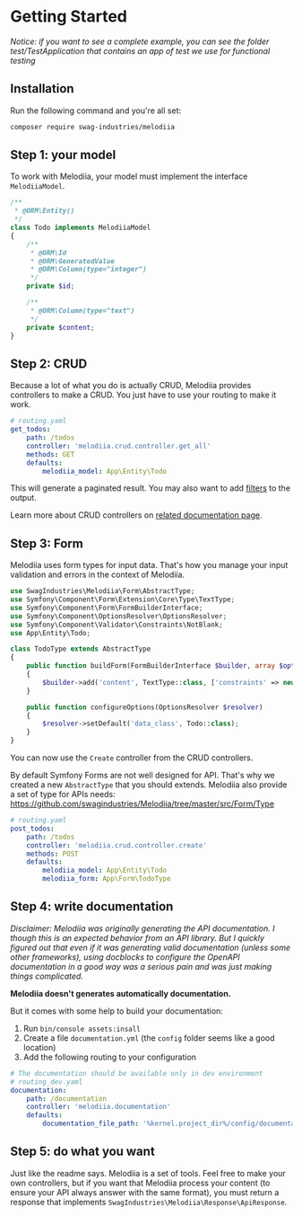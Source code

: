 Getting Started
===============

_Notice: if you want to see a complete example, you can see the folder test/TestApplication that contains an app of test we
use for functional testing_

Installation
------------

Run the following command and you're all set:

```bash
composer require swag-industries/melodiia
```

Step 1: your model
------------------

To work with Melodiia, your model must implement the interface `MelodiiaModel`.

```php
/**
 * @ORM\Entity()
 */
class Todo implements MelodiiaModel
{
    /**
     * @ORM\Id
     * @ORM\GeneratedValue
     * @ORM\Column(type="integer")
     */
    private $id;

    /**
     * @ORM\Column(type="text")
     */
    private $content;
}
```

Step 2: CRUD
------------

Because a lot of what you do is actually CRUD, Melodiia provides controllers to make a CRUD. You just have to use
your routing to make it work.

```yaml
# routing.yaml
get_todos:
    path: /todos
    controller: 'melodiia.crud.controller.get_all'
    methods: GET
    defaults:
        melodiia_model: App\Entity\Todo
```

This will generate a paginated result. You may also want to add [filters](filters.md) to the output.

Learn more about CRUD controllers on [related documentation page](crud-controllers.md).

Step 3: Form
------------

Melodiia uses form types for input data. That's how you manage your input validation and errors in the context of Melodiia.

```php
use SwagIndustries\Melodiia\Form\AbstractType;
use Symfony\Component\Form\Extension\Core\Type\TextType;
use Symfony\Component\Form\FormBuilderInterface;
use Symfony\Component\OptionsResolver\OptionsResolver;
use Symfony\Component\Validator\Constraints\NotBlank;
use App\Entity\Todo;

class TodoType extends AbstractType
{
    public function buildForm(FormBuilderInterface $builder, array $options)
    {
        $builder->add('content', TextType::class, ['constraints' => new NotBlank()]);
    }

    public function configureOptions(OptionsResolver $resolver)
    {
        $resolver->setDefault('data_class', Todo::class);
    }
}
```

You can now use the `Create` controller from the CRUD controllers.

By default Symfony Forms are not well designed for API. That's why we created a new `AbstractType` that you should
extends. Melodiia also provide a set of type for APIs needs: https://github.com/swagindustries/Melodiia/tree/master/src/Form/Type

```yaml
# routing.yaml
post_todos:
    path: /todos
    controller: 'melodiia.crud.controller.create'
    methods: POST
    defaults:
        melodiia_model: App\Entity\Todo
        melodiia_form: App\Form\TodoType
```

Step 4: write documentation
---------------------------

_Disclaimer: Melodiia was originally generating the API documentation. I though this is an expected behavior from an API library.
But I quickly figured out that even if it was generating valid documentation (unless some other frameworks), using docblocks
to configure the OpenAPI documentation in a good way was a serious pain and was just making things complicated._

**Melodiia doesn't generates automatically documentation.**

But it comes with some help to build your documentation:
1. Run `bin/console assets:insall`
2. Create a file `documentation.yml` (the `config` folder seems like a good location)
2. Add the following routing to your configuration

```yaml
# The documentation should be available only in dev environment
# routing_dev.yaml
documentation:
    path: /documentation
    controller: 'melodiia.documentation'
    defaults:
        documentation_file_path: '%kernel.project_dir%/config/documentation.yaml'
```

Step 5: do what you want
------------------------

Just like the readme says. Melodiia is a set of tools. Feel free to make your own controllers, but if you want that
Melodiia process your content (to ensure your API always answer with the same format), you must return a response
that implements `SwagIndustries\Melodiia\Response\ApiResponse`.
